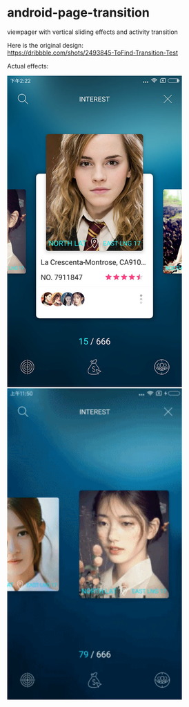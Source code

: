 # android-page-transition
viewpager with vertical sliding effects and activity transition

Here is the original design:<br>
https://dribbble.com/shots/2493845-ToFind-Transition-Test

Actual effects:<br>
<td>
	 <img src="capture1.jpg" width="405" height="720" />
	 <img src="capture2.gif" width="405" height="720" />
</td>
